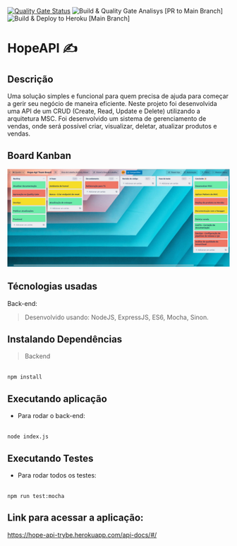 [![Quality Gate Status](https://sonarcloud.io/api/project_badges/measure?project=EmilyNilsen_project-store-manager&metric=alert_status)](https://sonarcloud.io/summary/new_code?id=EmilyNilsen_project-store-manager)
![Build & Quality Gate Analisys [PR to Main Branch]](https://github.com/EmilyNilsen/project-store-manager/actions/workflows/buildAndQualityGate.yml/badge.svg)
![Build & Deploy to Heroku [Main Branch]](https://github.com/EmilyNilsen/project-store-manager/actions/workflows/deployToHeroku.yml/badge.svg)

#  HopeAPI ✍
## Descrição

Uma solução simples e funcional para quem precisa de ajuda para começar a gerir seu negócio de maneira eficiente. Neste projeto foi desenvolvida uma API de um CRUD (Create, Read, Update e Delete) utilizando a arquitetura MSC. Foi desenvolvido um sistema de gerenciamento de vendas, onde será possível criar, visualizar, deletar, atualizar produtos e vendas.

## Board Kanban

<img src='./board Hope API 27.04.2022.jpeg' />

##  Técnologias usadas

Back-end:

> Desenvolvido usando: NodeJS, ExpressJS, ES6, Mocha, Sinon.

##  Instalando Dependências

> Backend

```

npm install

```

##  Executando aplicação

* Para rodar o back-end:

```

node index.js

```

##  Executando Testes

* Para rodar todos os testes:

```

npm run test:mocha

```
## Link para acessar a aplicação:

https://hope-api-trybe.herokuapp.com/api-docs/#/
